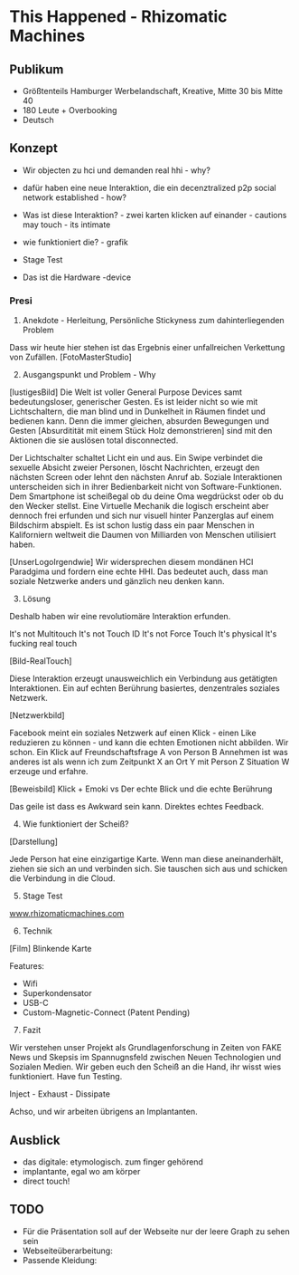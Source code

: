 # This Happened - Rhizomatic Machines

## Publikum

* Größtenteils Hamburger Werbelandschaft, Kreative, Mitte 30 bis Mitte 40
* 180 Leute + Overbooking
* Deutsch

## Konzept

* Wir objecten zu hci und demanden real hhi - why?
* dafür haben eine neue Interaktion, die ein decenztralized p2p social network established - how?
* Was ist diese Interaktion? - zwei karten klicken auf einander - cautions may touch - its intimate
* wie funktioniert die? - grafik

* Stage Test

* Das ist die Hardware -device

### Presi

1. Anekdote - Herleitung, Persönliche Stickyness zum dahinterliegenden Problem

Dass wir heute hier stehen ist das Ergebnis einer unfallreichen Verkettung von Zufällen.
[FotoMasterStudio]

2. Ausgangspunkt und Problem - Why

[lustigesBild] 
Die Welt ist voller General Purpose Devices samt bedeutungsloser, generischer Gesten.
Es ist leider nicht so wie mit Lichtschaltern, die man blind und in Dunkelheit in Räumen findet und bedienen kann.
Denn die immer gleichen, absurden Bewegungen und Gesten [Absurditität mit einem Stück Holz demonstrieren] sind mit den Aktionen die sie auslösen total disconnected.

Der Lichtschalter schaltet Licht ein und aus. Ein Swipe verbindet die sexuelle Absicht zweier Personen, löscht Nachrichten, erzeugt den nächsten Screen oder lehnt den nächsten Anruf ab. Soziale Interaktionen unterscheiden sich in ihrer Bedienbarkeit nicht von Software-Funktionen. Dem Smartphone ist scheißegal ob du deine Oma wegdrückst oder ob du den Wecker stellst. Eine Virtuelle Mechanik die logisch erscheint aber dennoch frei erfunden und sich nur visuell hinter Panzerglas auf einem Bildschirm abspielt.
Es ist schon lustig dass ein paar Menschen in Kaliforniern weltweit die Daumen von Milliarden von Menschen utilisiert haben.

[UnserLogoIrgendwie]
Wir widersprechen diesem mondänen HCI Paradgima und fordern eine echte HHI.
Das bedeutet auch, dass man soziale Netzwerke anders und gänzlich neu denken kann. 

3. Lösung

Deshalb haben wir eine revolutiomäre Interaktion erfunden.

It's not Multitouch
It's not Touch ID
It's not Force Touch
It's physical
It's fucking real touch

[Bild-RealTouch]

Diese Interaktion erzeugt unausweichlich ein Verbindung aus getätigten Interaktionen. Ein auf echten Berührung basiertes, denzentrales soziales Netzwerk.

[Netzwerkbild]

Facebook meint ein soziales Netzwerk auf einen Klick - einen Like reduzieren zu können - und kann die echten Emotionen nicht abbilden. Wir schon.
Ein Klick auf Freundschaftsfrage A von Person B Annehmen ist was anderes ist als wenn ich zum Zeitpunkt X an Ort Y mit Person Z Situation W erzeuge und erfahre.

[Beweisbild] Klick + Emoki vs Der echte Blick und die echte Berührung

Das geile ist dass es Awkward sein kann. Direktes echtes Feedback.

4. Wie funktioniert der Scheiß?

[Darstellung]

Jede Person hat eine einzigartige Karte. Wenn man diese aneinanderhält, ziehen sie sich an und verbinden sich.
Sie tauschen sich aus und schicken die Verbindung in die Cloud. 

5. Stage Test

www.rhizomaticmachines.com

6. Technik

[Film] Blinkende Karte

Features:

* Wifi
* Superkondensator
* USB-C
* Custom-Magnetic-Connect (Patent Pending)

7. Fazit

Wir verstehen unser Projekt als Grundlagenforschung in Zeiten von FAKE News und Skepsis im Spannugnsfeld zwischen Neuen Technologien und Sozialen Medien.
Wir geben euch den Scheiß an die Hand, ihr wisst wies funktioniert. Have fun Testing.

Inject - Exhaust - Dissipate

Achso, und wir arbeiten übrigens an Implantanten.


## Ausblick

* das digitale: etymologisch. zum finger gehörend
* implantante, egal wo am körper
* direct touch!

## TODO

* Für die Präsentation soll auf der Webseite nur der leere Graph zu sehen sein
* Webseiteüberarbeitung: 
* Passende Kleidung: 
